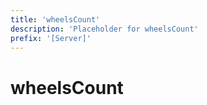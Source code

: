 ```yaml
---
title: 'wheelsCount'
description: 'Placeholder for wheelsCount'
prefix: '[Server]'
---
```


# wheelsCount
